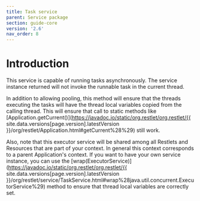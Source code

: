 ```yaml
---
title: Task service
parent: Service package
section: guide-core
version: '2.6'
nav_order: 8
---
```

# Introduction

This service is capable of running tasks asynchronously. The service
instance returned will not invoke the runnable task in the current
thread.

In addition to allowing pooling, this method will ensure that the
threads executing the tasks will have the thread local variables copied
from the calling thread. This will ensure that call to static methods
like
[Application.getCurrent()](https://javadoc.io/static/org.restlet/org.restlet/{{ site.data.versions[page.version].latestVersion }}/org/restlet/Application.html#getCurrent%28%29)
still work.

Also, note that this executor service will be shared among all Restlets
and Resources that are part of your context. In general this context
corresponds to a parent Application's context. If you want to have your
own service instance, you can use the
[wrap(ExecutorService)](https://javadoc.io/static/org.restlet/org.restlet/{{ site.data.versions[page.version].latestVersion }}/org/restlet/service/TaskService.html#wrap%28java.util.concurrent.ExecutorService%29)
method to ensure that thread local variables are correctly set.
